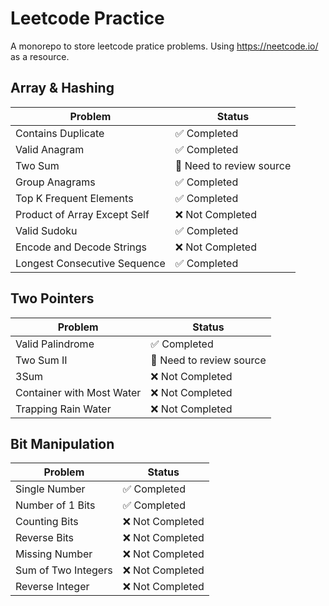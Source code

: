 # Leetcode Practice
A monorepo to store leetcode pratice problems. Using https://neetcode.io/ as a resource.

## Array & Hashing
| Problem | Status |
| --- | --- | 
| Contains Duplicate | ✅ Completed |
| Valid Anagram | ✅ Completed |
| Two Sum | 🚧 Need to review source |
| Group Anagrams | ✅ Completed |
| Top K Frequent Elements | ✅ Completed |
| Product of Array Except Self | ❌ Not Completed |
| Valid Sudoku | ✅ Completed |
| Encode and Decode Strings | ❌ Not Completed |
| Longest Consecutive Sequence | ✅ Completed  |

## Two Pointers
| Problem | Status |
| --- | --- | 
| Valid Palindrome | ✅ Completed |
| Two Sum II | 🚧 Need to review source |
| 3Sum | ❌ Not Completed |
| Container with Most Water | ❌ Not Completed |
| Trapping Rain Water | ❌ Not Completed |

## Bit Manipulation
| Problem | Status |
| --- | --- | 
| Single Number | ✅ Completed |
| Number of 1 Bits | ✅ Completed |
| Counting Bits | ❌ Not Completed |
| Reverse Bits | ❌ Not Completed |
| Missing Number | ❌ Not Completed |
| Sum of Two Integers | ❌ Not Completed |
| Reverse Integer | ❌ Not Completed |